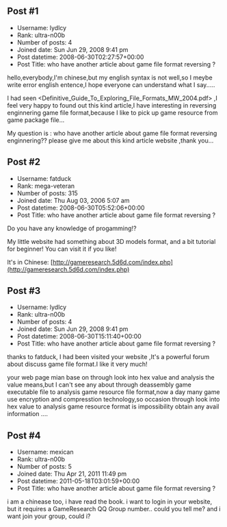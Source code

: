 ## Post #1
- Username: lydlcy
- Rank: ultra-n00b
- Number of posts: 4
- Joined date: Sun Jun 29, 2008 9:41 pm
- Post datetime: 2008-06-30T02:27:57+00:00
- Post Title: who have another article about  game file format reversing ?

hello,everybody,I'm chinese,but my english syntax is not well,so I meybe write error english entence,I hope everyone can understand what I say.....

I had seen <Definitive_Guide_To_Exploring_File_Formats_MW_2004.pdf> ,I feel very happy to found out this kind article,I have interesting in reversing enginnering game file format,because I like to pick up game resource from game package file...

My question is : who have another article about   game file format reversing enginnering??
                      please give me about this kind  article website ,thank you...
## Post #2
- Username: fatduck
- Rank: mega-veteran
- Number of posts: 315
- Joined date: Thu Aug 03, 2006 5:07 am
- Post datetime: 2008-06-30T05:52:06+00:00
- Post Title: who have another article about  game file format reversing ?

Do you have any knowledge of progamming!?

My little website had something about 3D models format, and a bit tutorial for beginner! You can visit it if you like!

It's in Chinese: [http://gameresearch.5d6d.com/index.php](http://gameresearch.5d6d.com/index.php)
## Post #3
- Username: lydlcy
- Rank: ultra-n00b
- Number of posts: 4
- Joined date: Sun Jun 29, 2008 9:41 pm
- Post datetime: 2008-06-30T15:11:40+00:00
- Post Title: who have another article about  game file format reversing ?

thanks to fatduck,
I had been visited your website ,It's a powerful forum about discuss game file format.I like it very much!

your web page mian base on  through look into hex value and analysis the value means,but I can't see any about through deassembly game executable file to analysis game resource file format,now a day many game use encryption and compresstion technology,so occasion through look into hex value to analysis game resource format is impossibility obtain any avail information ....
## Post #4
- Username: mexican
- Rank: ultra-n00b
- Number of posts: 5
- Joined date: Thu Apr 21, 2011 11:49 pm
- Post datetime: 2011-05-18T03:01:59+00:00
- Post Title: who have another article about  game file format reversing ?

i am a chinease too, i have read the book.
i want to login in your website, but it requires a GameResearch QQ Group number..
could you tell me? and i want join your group, could i?

